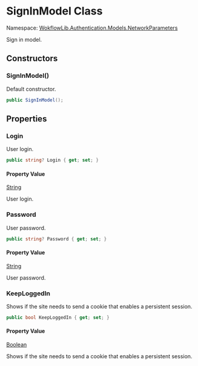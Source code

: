 # SignInModel Class 

Namespace: [WokflowLib.Authentication.Models.NetworkParameters](WokflowLib.Authentication.Models.NetworkParameters.md)

Sign in model.

## Constructors 

### SignInModel()

Default constructor.

```C#
public SignInModel();
```

## Properties 

### Login

User login.

```C#
public string? Login { get; set; }
```

#### Property Value

[String](https://learn.microsoft.com/en-us/dotnet/api/system.string)

User login.

### Password

User password.

```C#
public string? Password { get; set; }
```

#### Property Value

[String](https://learn.microsoft.com/en-us/dotnet/api/system.string)

User password.

### KeepLoggedIn

Shows if the site needs to send a cookie that enables a persistent session.

```C#
public bool KeepLoggedIn { get; set; }
```

#### Property Value

[Boolean](https://learn.microsoft.com/en-us/dotnet/api/system.boolean)

Shows if the site needs to send a cookie that enables a persistent session.
